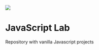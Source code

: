 
![](.image/logo-no-background.png)


# JavaScript Lab

Repository with vanilla Javascript projects

